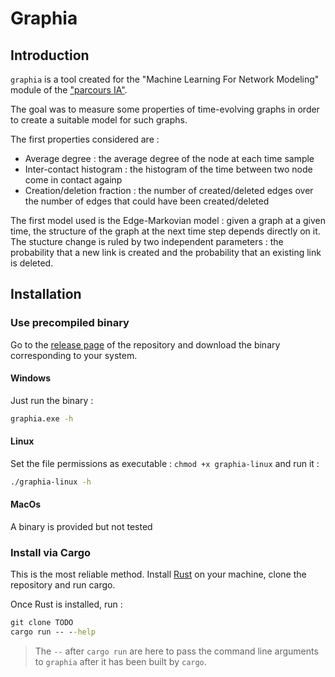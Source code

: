 # Graphia

## Introduction
`graphia` is a tool created for the "Machine Learning For Network Modeling" module of the ["parcours IA"](https://ens-paris-saclay.fr/etudes/diplome-ens-paris-saclay/parcours-intelligence-artificielle-ia).

The goal was to measure some properties of time-evolving graphs in order to create a suitable model for such graphs.

The first properties considered are :
* Average degree : the average degree of the node at each time sample
* Inter-contact histogram : the histogram of the time between two node come in contact againp
* Creation/deletion fraction : the number of created/deleted edges over the number of edges that could have been
 created/deleted

The first model used is the Edge-Markovian model :
given a graph at a given time, the structure of the graph at the next time step depends directly on it. The stucture change is ruled by two independent parameters : the  probability that a new link is created and the probability that an existing link is deleted.

## Installation

### Use precompiled binary
Go to the [release page](https://github.com/grodino/graphia/releases) of the repository and download the binary corresponding to your system.

#### Windows
Just run the binary : 
```cmd
graphia.exe -h
```

#### Linux
Set the file permissions as executable : `chmod +x graphia-linux` and run it :
```bash
./graphia-linux -h
```

#### MacOs
A binary is provided but not tested


### Install via Cargo 
This is the most reliable method. Install [Rust](https://www.rust-lang.org/tools/install) on your machine, clone the repository and run cargo.

Once Rust is installed, run :
```cmd
git clone TODO
cargo run -- --help
```

> The `--` after `cargo run` are here to pass the command line arguments to `graphia` after it has been built by `cargo`.